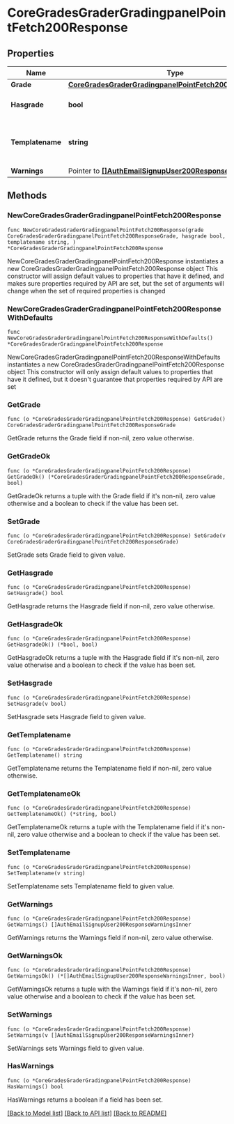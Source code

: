 # CoreGradesGraderGradingpanelPointFetch200Response

## Properties

Name | Type | Description | Notes
------------ | ------------- | ------------- | -------------
**Grade** | [**CoreGradesGraderGradingpanelPointFetch200ResponseGrade**](CoreGradesGraderGradingpanelPointFetch200ResponseGrade.md) |  | 
**Hasgrade** | **bool** | Does the user have a grade? | [default to null]
**Templatename** | **string** | The template to use when rendering this data | [default to "null"]
**Warnings** | Pointer to [**[]AuthEmailSignupUser200ResponseWarningsInner**](AuthEmailSignupUser200ResponseWarningsInner.md) |  | [optional] 

## Methods

### NewCoreGradesGraderGradingpanelPointFetch200Response

`func NewCoreGradesGraderGradingpanelPointFetch200Response(grade CoreGradesGraderGradingpanelPointFetch200ResponseGrade, hasgrade bool, templatename string, ) *CoreGradesGraderGradingpanelPointFetch200Response`

NewCoreGradesGraderGradingpanelPointFetch200Response instantiates a new CoreGradesGraderGradingpanelPointFetch200Response object
This constructor will assign default values to properties that have it defined,
and makes sure properties required by API are set, but the set of arguments
will change when the set of required properties is changed

### NewCoreGradesGraderGradingpanelPointFetch200ResponseWithDefaults

`func NewCoreGradesGraderGradingpanelPointFetch200ResponseWithDefaults() *CoreGradesGraderGradingpanelPointFetch200Response`

NewCoreGradesGraderGradingpanelPointFetch200ResponseWithDefaults instantiates a new CoreGradesGraderGradingpanelPointFetch200Response object
This constructor will only assign default values to properties that have it defined,
but it doesn't guarantee that properties required by API are set

### GetGrade

`func (o *CoreGradesGraderGradingpanelPointFetch200Response) GetGrade() CoreGradesGraderGradingpanelPointFetch200ResponseGrade`

GetGrade returns the Grade field if non-nil, zero value otherwise.

### GetGradeOk

`func (o *CoreGradesGraderGradingpanelPointFetch200Response) GetGradeOk() (*CoreGradesGraderGradingpanelPointFetch200ResponseGrade, bool)`

GetGradeOk returns a tuple with the Grade field if it's non-nil, zero value otherwise
and a boolean to check if the value has been set.

### SetGrade

`func (o *CoreGradesGraderGradingpanelPointFetch200Response) SetGrade(v CoreGradesGraderGradingpanelPointFetch200ResponseGrade)`

SetGrade sets Grade field to given value.


### GetHasgrade

`func (o *CoreGradesGraderGradingpanelPointFetch200Response) GetHasgrade() bool`

GetHasgrade returns the Hasgrade field if non-nil, zero value otherwise.

### GetHasgradeOk

`func (o *CoreGradesGraderGradingpanelPointFetch200Response) GetHasgradeOk() (*bool, bool)`

GetHasgradeOk returns a tuple with the Hasgrade field if it's non-nil, zero value otherwise
and a boolean to check if the value has been set.

### SetHasgrade

`func (o *CoreGradesGraderGradingpanelPointFetch200Response) SetHasgrade(v bool)`

SetHasgrade sets Hasgrade field to given value.


### GetTemplatename

`func (o *CoreGradesGraderGradingpanelPointFetch200Response) GetTemplatename() string`

GetTemplatename returns the Templatename field if non-nil, zero value otherwise.

### GetTemplatenameOk

`func (o *CoreGradesGraderGradingpanelPointFetch200Response) GetTemplatenameOk() (*string, bool)`

GetTemplatenameOk returns a tuple with the Templatename field if it's non-nil, zero value otherwise
and a boolean to check if the value has been set.

### SetTemplatename

`func (o *CoreGradesGraderGradingpanelPointFetch200Response) SetTemplatename(v string)`

SetTemplatename sets Templatename field to given value.


### GetWarnings

`func (o *CoreGradesGraderGradingpanelPointFetch200Response) GetWarnings() []AuthEmailSignupUser200ResponseWarningsInner`

GetWarnings returns the Warnings field if non-nil, zero value otherwise.

### GetWarningsOk

`func (o *CoreGradesGraderGradingpanelPointFetch200Response) GetWarningsOk() (*[]AuthEmailSignupUser200ResponseWarningsInner, bool)`

GetWarningsOk returns a tuple with the Warnings field if it's non-nil, zero value otherwise
and a boolean to check if the value has been set.

### SetWarnings

`func (o *CoreGradesGraderGradingpanelPointFetch200Response) SetWarnings(v []AuthEmailSignupUser200ResponseWarningsInner)`

SetWarnings sets Warnings field to given value.

### HasWarnings

`func (o *CoreGradesGraderGradingpanelPointFetch200Response) HasWarnings() bool`

HasWarnings returns a boolean if a field has been set.


[[Back to Model list]](../README.md#documentation-for-models) [[Back to API list]](../README.md#documentation-for-api-endpoints) [[Back to README]](../README.md)


